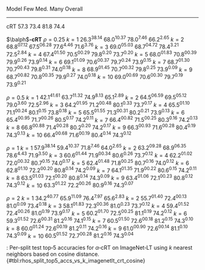 Model                         Few            Med.            Many         Overall
-----------------  --------------  --------------  --------------  --------------
cRT                        $57.3$          $73.4$          $81.8$          $74.4$
<!--  -->
$\balph$**‑cRT**
$\rho=0.25$
$k=1$              $26.3^{38.14}$  $68.0^{10.37}$   $78.0^{7.46}$   $66.2^{2.65}$
$k=2$              $68.8^{07.12}$  $67.5^{06.28}$   $77.6^{4.46}$   $71.6^{3.76}$
$k=3$              $69.0^{05.03}$  $68.7^{04.72}$   $78.4^{3.21}$   $72.5^{2.84}$
$k=4$              $67.4^{01.50}$  $70.5^{00.29}$   $79.8^{0.20}$   $73.7^{0.20}$
$k=5$              $68.0^{01.83}$  $70.8^{00.39}$   $79.9^{0.26}$   $73.9^{0.14}$
$k=6$              $69.1^{01.09}$  $70.6^{00.37}$   $79.7^{0.24}$   $73.9^{0.15}$
$k=7$              $68.7^{01.30}$  $70.7^{00.43}$   $79.8^{0.31}$   $74.0^{0.18}$
$k=8$              $68.9^{01.45}$  $70.7^{00.32}$   $79.8^{0.25}$   $73.9^{0.09}$
$k=9$              $68.7^{00.82}$  $70.8^{00.35}$   $79.9^{0.27}$   $74.0^{0.18}$
$k=10$             $69.0^{00.69}$  $70.6^{00.30}$   $79.7^{0.19}$   $73.9^{0.21}$
<!--  -->
$\rho=0.5$
$k=1$              $42.1^{41.61}$  $63.7^{11.32}$   $74.9^{8.13}$   $65.1^{2.89}$
$k=2$              $64.5^{06.59}$  $69.5^{05.12}$   $79.0^{3.60}$   $72.5^{2.96}$
$k=3$              $64.2^{01.95}$  $71.2^{00.48}$   $80.1^{0.33}$   $73.7^{0.17}$
$k=4$              $65.5^{01.10}$  $71.1^{00.24}$   $80.1^{0.15}$   $73.8^{0.18}$
$k=5$              $65.5^{01.55}$  $71.3^{00.31}$   $80.2^{0.21}$   $73.9^{0.13}$
$k=6$              $65.4^{00.95}$  $71.7^{00.26}$   $80.5^{0.17}$   $74.2^{0.11}$
$k=7$              $66.4^{00.82}$  $71.5^{00.25}$   $80.3^{0.16}$   $74.2^{0.13}$
$k=8$              $66.8^{00.88}$  $71.4^{00.28}$   $80.2^{0.20}$   $74.2^{0.17}$
$k=9$              $66.3^{00.93}$  $71.6^{00.28}$   $80.4^{0.19}$   $74.3^{0.13}$
$k=10$             $66.4^{00.68}$  $71.6^{00.19}$   $80.4^{0.14}$   $74.3^{0.12}$
<!--  -->
$\rho=1$
$k=1$              $57.9^{38.14}$  $59.4^{10.37}$   $71.8^{7.46}$   $64.0^{2.65}$
$k=2$              $63.2^{09.28}$  $68.9^{06.35}$   $78.6^{4.43}$   $71.9^{3.50}$
$k=3$              $60.6^{01.44}$  $71.9^{00.34}$   $80.6^{0.26}$   $73.7^{0.12}$
$k=4$              $62.2^{01.02}$  $72.0^{00.32}$   $80.7^{0.15}$   $74.0^{0.17}$
$k=5$              $62.4^{01.48}$  $71.8^{00.25}$   $80.7^{0.16}$   $74.0^{0.12}$
$k=6$              $62.8^{01.10}$  $72.2^{00.20}$   $80.8^{0.14}$   $74.2^{0.09}$
$k=7$              $64.1^{01.35}$  $71.9^{00.22}$   $80.6^{0.15}$   $74.2^{0.11}$
$k=8$              $63.5^{01.03}$  $72.1^{00.20}$   $80.8^{0.14}$   $74.3^{0.09}$
$k=9$              $63.4^{01.06}$  $72.1^{00.23}$   $80.8^{0.12}$   $74.3^{0.12}$
$k=10$             $63.3^{01.22}$  $72.2^{00.26}$   $80.9^{0.16}$   $74.3^{0.07}$
<!--  -->
$\rho=2$
$k=1$              $34.2^{40.77}$  $65.9^{11.09}$   $76.4^{7.97}$   $65.6^{2.83}$
$k=2$              $55.7^{01.40}$  $72.4^{00.13}$   $81.0^{0.09}$   $73.4^{0.18}$
$k=3$              $58.1^{01.83}$  $72.3^{00.36}$   $81.0^{0.23}$   $73.7^{0.12}$
$k=4$              $59.4^{01.52}$  $72.4^{00.26}$   $81.0^{0.19}$   $73.9^{0.17}$
$k=5$              $60.2^{01.70}$  $72.5^{00.25}$   $81.1^{0.19}$   $74.2^{0.12}$
$k=6$              $59.3^{01.52}$  $72.6^{00.31}$   $81.2^{0.16}$   $74.1^{0.15}$
$k=7$              $60.5^{01.50}$  $72.6^{00.18}$   $81.2^{0.15}$   $74.3^{0.10}$
$k=8$              $60.0^{01.24}$  $72.6^{00.19}$   $81.2^{0.11}$   $74.2^{0.16}$
$k=9$              $61.0^{00.90}$  $72.6^{00.14}$   $81.1^{0.10}$   $74.3^{0.09}$
$k=10$             $60.5^{01.52}$  $72.7^{00.28}$   $81.2^{0.16}$   $74.3^{0.04}$

: Per-split test top‑5 accuracies for $\alpha$‑cRT on ImageNet‑LT using $k$ nearest neighbors based on cosine distance. {#tbl:rhos_split_top5_accs_vs_k_imagenetlt_crt_cosine}
